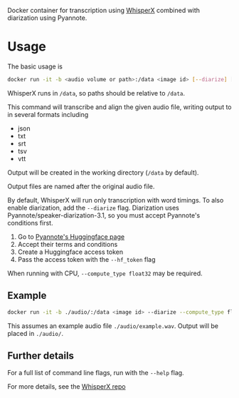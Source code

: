 Docker container for transcription using [WhisperX](https://github.com/mbain/whisperX)
combined with diarization using Pyannote.

# Usage
The basic usage is
```bash
docker run -it -b <audio volume or path>:/data <image id> [--diarize] [--compute_type (float16 | float32 |int8)] [--hf_token <huggingface token>] <audio path inside container> [<audio path inside container>...]
```

WhisperX runs in `/data`, so paths should be relative to `/data`.

This command will transcribe and align the given audio file, writing output to in several formats including
- json
- txt
- srt
- tsv
- vtt

Output will be created in the working directory (`/data` by default).

Output files are named after the original audio file.

By default, WhisperX will run only transcription with word timings. To also enable diarization, add the `--diarize` flag.
Diarization uses Pyannote/speaker-diarization-3.1, so you must accept Pyannote's conditions first.
1. Go to [Pyannote's Huggingface page](https://huggingface.co/pyannote/speaker-diarization-3.1)
2. Accept their terms and conditions
3. Create a Huggingface access token
4. Pass the access token with the `--hf_token` flag

When running with CPU, `--compute_type float32` may be required.

## Example
```bash
docker run -it -b ./audio/:/data <image id> --diarize --compute_type float32 --hf_token <huggingface token> example.wav
```

This assumes an example audio file `./audio/example.wav`. Output will be placed in `./audio/`.

## Further details
For a full list of command line flags, run with the `--help` flag.

For more details, see the [WhisperX repo](https://github.com/m-bain/whisperX)